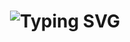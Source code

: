 

<div align="center">
    <h1><img src="https://readme-typing-svg.herokuapp.com?font=Jetbrains+mono&size=40&duration=3000&color=33FF33&center=true&vCenter=true&width=435&lines=Hey..+I'm+ RKVKRJ;This+is..;..my+Github..;" alt="Typing SVG"/></h1>
 
</div>
